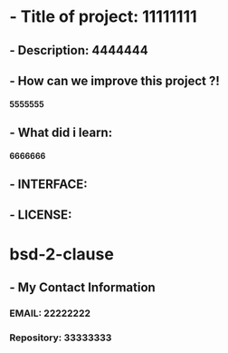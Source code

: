 

#   - Title of project: 11111111

##  - Description: 4444444


##  - How can we improve this project ?!
      
#### 5555555


## - What did i learn: 

#### 6666666

## - INTERFACE: 

### 


## - LICENSE: 
# bsd-2-clause


## - My Contact Information

### EMAIL: 22222222

### Repository: 33333333
